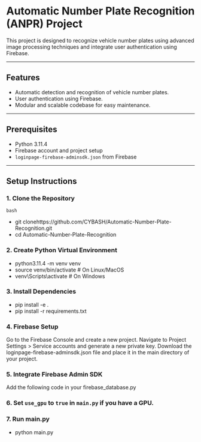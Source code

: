 # Automatic Number Plate Recognition (ANPR) Project

This project is designed to recognize vehicle number plates using advanced image processing techniques and integrate user authentication using Firebase.

---

## Features

- Automatic detection and recognition of vehicle number plates.
- User authentication using Firebase.
- Modular and scalable codebase for easy maintenance.

---

## Prerequisites

- Python 3.11.4
- Firebase account and project setup
- `loginpage-firebase-adminsdk.json` from Firebase

---

## Setup Instructions

### 1. Clone the Repository

```bash```
 - git clonehttps://github.com/CYBASH/Automatic-Number-Plate-Recognition.git
 - cd Automatic-Number-Plate-Recognition

### 2. Create Python Virtual Environment

 - python3.11.4 -m venv venv
 - source venv/bin/activate    # On Linux/MacOS
 - venv\Scripts\activate       # On Windows

### 3. Install Dependencies
 - pip install -e .
 - pip install -r requirements.txt

### 4. Firebase Setup
Go to the Firebase Console and create a new project.
Navigate to Project Settings > Service accounts and generate a new private key.
Download the loginpage-firebase-adminsdk.json file and place it in the main directory of your project.

### 5. Integrate Firebase Admin SDK
Add the following code in your firebase_database.py

### 6. Set `use_gpu` to `true` in `main.py` if you have a GPU. 

### 7. Run main.py
 - python main.py

